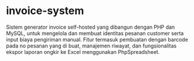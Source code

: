 # invoice-system
Sistem generator invoice self-hosted yang dibangun dengan PHP dan MySQL, untuk mengelola dan membuat identitas pesanan customer serta input biaya pengiriman manual. Fitur termasuk pembuatan dengan barcode pada no pesanan yang di buat, manajemen riwayat, dan fungsionalitas ekspor laporan ongkir ke Excel menggunakan PhpSpreadsheet.
